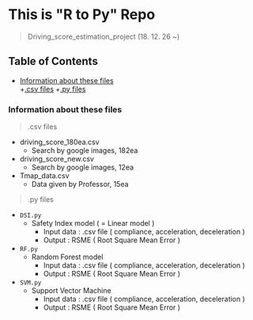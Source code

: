 # This is "R to Py" Repo
> Driving_score_estimation_project (18. 12. 26 ~)

## Table of Contents
- [Information about these files](#information-about-these-files)  
  +[.csv files](#.csv-files)
  +[.py files](#.py-files)

### Information about these files
> .csv files
  - driving_score_180ea.csv
    + Search by google images, 182ea
  - driving_score_new.csv
    + Search by google images, 12ea
  - Tmap_data.csv
    + Data given by Professor, 15ea
    
> .py files
  - `DSI.py`
    + Safety Index model ( = Linear model )
      * Input data : .csv file ( compliance, acceleration, deceleration )
      * Output : RSME ( Root Square Mean Error )
  - `RF.py`
    + Random Forest model
      * Input data : .csv file ( compliance, acceleration, deceleration )
      * Output : RSME ( Root Square Mean Error )
  - `SVM.py`
    + Support Vector Machine
      * Input data : .csv file ( compliance, acceleration, deceleration )
      * Output : RSME ( Root Square Mean Error )
